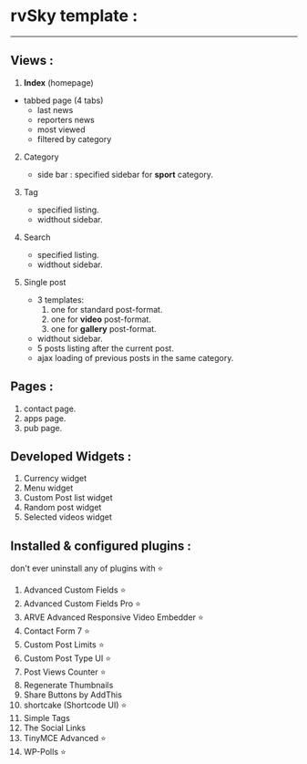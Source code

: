 # rvSky template :
----------------------------------------------------
## Views :
1. **Index** (homepage) 
  - tabbed page (4 tabs)
    * last news
    * reporters news
    * most viewed 
    * filtered by category
    
    
2. Category 
    - side bar : specified sidebar for **sport** category.
    
    
3. Tag
    - specified listing.
    - widthout sidebar.
    
    
4. Search
    - specified listing.
    - widthout sidebar.
    
    
5. Single post
    - 3 templates: 
        1. one for standard post-format.
        2. one for **video** post-format.
        3. one for **gallery** post-format.
    - widthout sidebar.
    - 5 posts listing after the current post.
    - ajax loading of previous posts in the same category.
    

## Pages :
1. contact page.
2. apps page.
3. pub page.


## Developed Widgets :
1. Currency widget
2. Menu widget
3. Custom Post list widget
4. Random post widget
5. Selected videos widget

## Installed & configured plugins :
don't ever uninstall any of plugins with  :star:
1. Advanced Custom Fields :star:
2. Advanced Custom Fields Pro :star:
3. ARVE Advanced Responsive Video Embedder :star:
4. Contact Form 7 :star:
5. Custom Post Limits :star:
6. Custom Post Type UI :star:
7. Post Views Counter :star:
8. Regenerate Thumbnails
9. Share Buttons by AddThis
10. shortcake (Shortcode UI) :star:
11. Simple Tags
12. The Social Links
13. TinyMCE Advanced :star:
14. WP-Polls :star:



